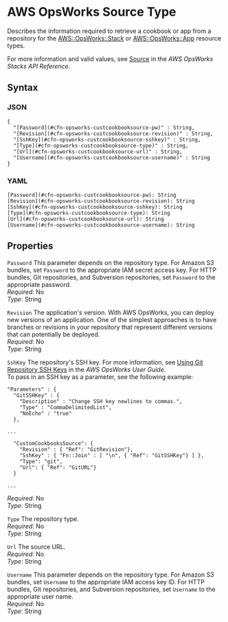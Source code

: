 # AWS OpsWorks Source Type<a name="aws-properties-opsworks-stack-source"></a>

Describes the information required to retrieve a cookbook or app from a repository for the [AWS::OpsWorks::Stack](aws-resource-opsworks-stack.md) or [AWS::OpsWorks::App](aws-resource-opsworks-app.md) resource types\.

For more information and valid values, see [Source](https://docs.aws.amazon.com/opsworks/latest/APIReference/API_Source.html) in the *AWS OpsWorks Stacks API Reference*\.

## Syntax<a name="w4ab1c21c10d168c38c33b7"></a>

### JSON<a name="aws-properties-opsworks-stack-source-syntax.json"></a>

```
{
  "[Password](#cfn-opsworks-custcookbooksource-pw)" : String,
  "[Revision](#cfn-opsworks-custcookbooksource-revision)" : String,
  "[SshKey](#cfn-opsworks-custcookbooksource-sshkey)" : String,
  "[Type](#cfn-opsworks-custcookbooksource-type)" : String,
  "[Url](#cfn-opsworks-custcookbooksource-url)" : String,
  "[Username](#cfn-opsworks-custcookbooksource-username)" : String
}
```

### YAML<a name="aws-properties-opsworks-stack-source-syntax.yaml"></a>

```
[Password](#cfn-opsworks-custcookbooksource-pw): String
[Revision](#cfn-opsworks-custcookbooksource-revision): String
[SshKey](#cfn-opsworks-custcookbooksource-sshkey): String
[Type](#cfn-opsworks-custcookbooksource-type): String
[Url](#cfn-opsworks-custcookbooksource-url): String
[Username](#cfn-opsworks-custcookbooksource-username): String
```

## Properties<a name="w4ab1c21c10d168c38c33b9"></a>

`Password`  <a name="cfn-opsworks-custcookbooksource-pw"></a>
This parameter depends on the repository type\. For Amazon S3 bundles, set `Password` to the appropriate IAM secret access key\. For HTTP bundles, Git repositories, and Subversion repositories, set `Password` to the appropriate password\.  
*Required*: No  
*Type*: String

`Revision`  <a name="cfn-opsworks-custcookbooksource-revision"></a>
The application's version\. With AWS OpsWorks, you can deploy new versions of an application\. One of the simplest approaches is to have branches or revisions in your repository that represent different versions that can potentially be deployed\.  
*Required*: No  
*Type*: String

`SshKey`  <a name="cfn-opsworks-custcookbooksource-sshkey"></a>
The repository's SSH key\. For more information, see [Using Git Repository SSH Keys](https://docs.aws.amazon.com/opsworks/latest/userguide/workingapps-deploykeys.html) in the *AWS OpsWorks User Guide*\.  
To pass in an SSH key as a parameter, see the following example:  

```
"Parameters" : {
  "GitSSHKey" : {
    "Description" : "Change SSH key newlines to commas.",
    "Type" : "CommaDelimitedList",
    "NoEcho" : "true"
  },

...
   
  "CustomCookbooksSource": {
    "Revision" : { "Ref": "GitRevision"},
    "SshKey" : { "Fn::Join" : [ "\n", { "Ref": "GitSSHKey"} ] },
    "Type": "git",
    "Url": { "Ref": "GitURL"}
  }

...
```
*Required*: No  
*Type*: String

`Type`  <a name="cfn-opsworks-custcookbooksource-type"></a>
The repository type\.  
*Required*: No  
*Type*: String

`Url`  <a name="cfn-opsworks-custcookbooksource-url"></a>
The source URL\.  
*Required*: No  
*Type*: String

`Username`  <a name="cfn-opsworks-custcookbooksource-username"></a>
This parameter depends on the repository type\. For Amazon S3 bundles, set `Username` to the appropriate IAM access key ID\. For HTTP bundles, Git repositories, and Subversion repositories, set `Username` to the appropriate user name\.  
*Required*: No  
*Type*: String